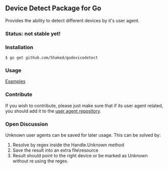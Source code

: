 ## Device Detect Package for Go

Provides the ability to detect different devices by it's user agent.

### Status: not stable yet!

### Installation

```
$ go get github.com/Shaked/godevicedetect
```

### Usage

[Examples](/example)

### Contribute

If you wish to contribute, please just make sure that if its user agent related, you should add it to the [user agent repository](https://github.com/Shaked/user-agents).

### Open Discussion

Unknown user agents can be saved for later usage. This can be solved by:
1. Resolve by regex inside the Handle.Unknown method
2. Save the result into an extra file\resource
3. Result should point to the right device or be marked as Unknown without re using the regex.

